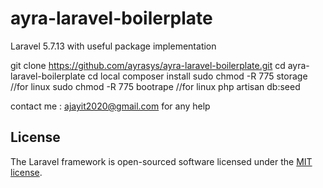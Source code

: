 # ayra-laravel-boilerplate
Laravel 5.7.13  with useful package implementation 

git clone https://github.com/ayrasys/ayra-laravel-boilerplate.git
cd ayra-laravel-boilerplate
cd local
composer install
sudo chmod -R 775 storage  //for linux 
sudo chmod -R 775 bootrape //for linux 
php artisan db:seed 


contact me : ajayit2020@gmail.com
for any help 

## License

The Laravel framework is open-sourced software licensed under the [MIT license](https://opensource.org/licenses/MIT).
